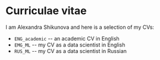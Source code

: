 # Curriculae vitae

I am Alexandra Shikunova and here is a selection of my CVs:

- `ENG_academic` -- an academic CV in English
- `EMG_ML` -- my CV as a data scientist in English
- `RUS_ML` -- my CV as a data scientist in Russian


